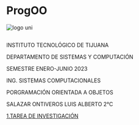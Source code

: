 # ProgOO
![](./ParadigmaOO/img/image.png "logo uni")
##
INSTITUTO TECNOLÓGICO DE TIJUANA

DEPARTAMENTO DE SISTEMAS Y COMPUTACIÓN

SEMESTRE ENERO-JUNIO 2023

ING. SISTEMAS COMPUTACIONALES

PORGRAMACIÓN ORIENTADA A OBJETOS

SALAZAR ONTIVEROS LUIS ALBERTO 
             2°C 
             



[1.TAREA DE INVESTIGACIÓN ](./ParadigmaOO/Readme.md)
